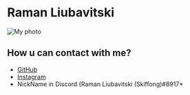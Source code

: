 # Raman Liubavitski

  ![My photo](https://i.postimg.cc/T3Sc0JpN/photo-2020-11-02-11-36-18.jpg)

## How u can contact with me?
  * [GitHub](https://github.com/Skiffong)
  * [Instagram](https://www.instagram.com/skiffon629)
  * NickName in Discord (Raman Liubavitski (Skiffong)#8917*